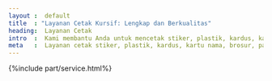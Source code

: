 ```yaml
---
layout :  default
title  : "Layanan Cetak Kursif: Lengkap dan Berkualitas"
heading:  Layanan Cetak
intro  :  Kami membantu Anda untuk mencetak stiker, plastik, kardus, kartu nama, brosur, dsb., dengan kualitas yang lebih baik. Dalam empat hari, pesanan Anda siap dikirim; dimana pun lokasi Anda.
meta   :  Layanan cetak stiker, plastik, kardus, kartu nama, brosur, paper bag, dsb., di Indonesia dengan kualitas yang baik.
---
```


{%include part/service.html%}
